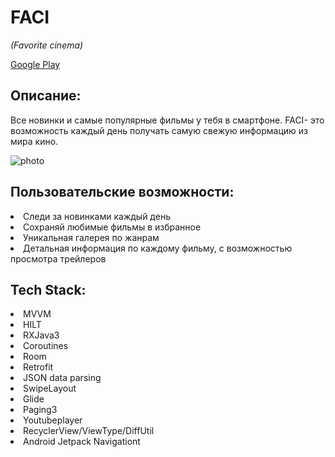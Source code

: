 # FACI
*(Favorite cinema)*

[Google Play](#https://play.google.com/store/apps/details?id=com.bignerdranch.android.faci)
 
## Описание: 
Все новинки и самые популярные фильмы у тебя в смартфоне. FACI- это возможность каждый день получать самую свежую информацию из мира кино.


![photo](https://user-images.githubusercontent.com/71754107/152799732-9e745a83-dc58-48b4-9805-ac57a3c5457f.jpg)


## Пользовательские возможности: 

<li> Следи за новинками каждый день </li>
<li> Сохраняй любимые фильмы в избранное </li>
<li> Уникальная галерея по жанрам </li>
<li> Детальная информация по каждому фильму, с возможностью просмотра трейлеров </li>


## Tech Stack:

<li> MVVM </li>
<li> HILT </li>
<li> RXJava3 </li>
<li> Coroutines </li>
<li> Room </li>
<li> Retrofit </li>
<li> JSON data parsing </li>
<li> SwipeLayout </li>
<li> Glide </li>
<li> Paging3 </li>
<li> Youtubeplayer </li>
<li> RecyclerView/ViewType/DiffUtil </li>
<li> Android Jetpack Navigationt </li>
